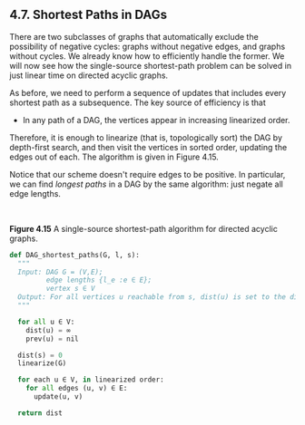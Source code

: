 ## 4.7. Shortest Paths in DAGs

There are two subclasses of graphs that automatically exclude the possibility of negative cycles: graphs without negative edges, and graphs without cycles. We already know how to efficiently handle the former. We will now see how the single-source shortest-path problem can be solved in just linear time on directed acyclic graphs.

As before, we need to perform a sequence of updates that includes every shortest path as a subsequence. The key source of efficiency is that

* In any path of a $\text{DAG}$, the vertices appear in increasing linearized order.

Therefore, it is enough to linearize (that is, topologically sort) the $\text{DAG}$ by depth-first search, and then visit the vertices in sorted order, updating the edges out of each. The algorithm is given in Figure 4.15.

Notice that our scheme doesn't require edges to be positive. In particular, we can find *longest paths* in a $\text{DAG}$ by the same algorithm: just negate all edge lengths.

&nbsp;


**Figure 4.15** A single-source shortest-path algorithm for directed acyclic graphs.

```python
def DAG_shortest_paths(G, l, s):
  """
  Input: DAG G = (V,E);
         edge lengths {l_e :e ∈ E};
         vertex s ∈ V
  Output: For all vertices u reachable from s, dist(u) is set to the distance from s to u.
  """

  for all u ∈ V:
    dist(u) = ∞
    prev(u) = nil

  dist(s) = 0
  linearize(G)

  for each u ∈ V, in linearized order:
    for all edges (u, v) ∈ E:
      update(u, v)

  return dist
```
